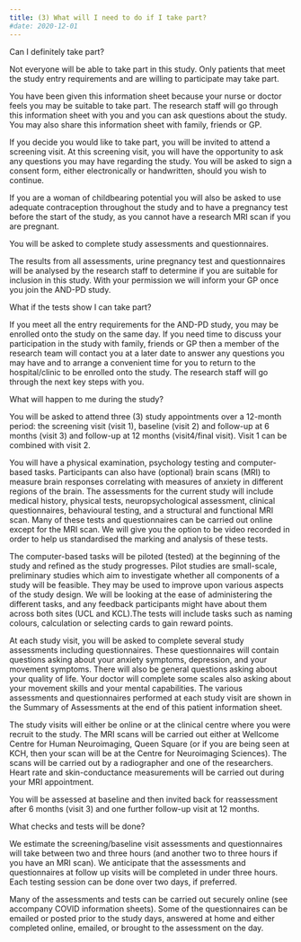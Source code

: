```yaml
---
title: (3) What will I need to do if I take part?
#date: 2020-12-01
---
```


<!--more-->

Can I definitely take part?

Not everyone will be able to take part in this study. Only patients that meet the study entry requirements and are willing to participate may take part.

You have been given this information sheet because your nurse or doctor feels you may be suitable to take part. The research staff will go through this information sheet with you and you can ask questions about the study. You may also share this information sheet with family, friends or GP.

If you decide you would like to take part, you will be invited to attend a screening visit. At this screening visit, you will have the opportunity to ask any questions you may have regarding the study. You will be asked to sign a consent form, either electronically or handwritten, should you wish to continue.

If you are a woman of childbearing potential you will also be asked to use adequate contraception throughout the study and to have a pregnancy test before the start of the study, as you cannot have a research MRI scan if you are pregnant.

You will be asked to complete study assessments and questionnaires.

The results from all assessments, urine pregnancy test and questionnaires will be analysed by the research staff to determine if you are suitable for inclusion in this study. With your permission we will inform your GP once you join the AND-PD study.

What if the tests show I can take part?

If you meet all the entry requirements for the AND-PD study, you may be enrolled onto the study on the same day. If you need time to discuss your participation in the study with family, friends or GP then a member of the research team will contact you at a later date to answer any questions you may have and to arrange a convenient time for you to return to the hospital/clinic to be enrolled onto the study. The research staff will go through the next key steps with you.

What will happen to me during the study?

You will be asked to attend three (3) study appointments over a 12-month period: the screening visit (visit 1), baseline (visit 2) and follow-up at 6 months (visit 3) and follow-up at 12 months (visit4/final visit). Visit 1 can be combined with visit 2.

You will have a physical examination, psychology testing and computer-based tasks. Participants can also have (optional) brain scans (MRI) to measure brain responses correlating with measures of anxiety in different regions of the brain. The assessments for the current study will include medical history, physical tests, neuropsychological assessment, clinical questionnaires, behavioural testing, and a structural and functional MRI scan. Many of these tests and questionnaires can be carried out online except for the MRI scan. We will give you the option to be video recorded in order to help us standardised the marking and analysis of these tests.

The computer-based tasks will be piloted (tested) at the beginning of the study and refined as the study progresses. Pilot studies are small-scale, preliminary studies which aim to investigate whether all components of a study will be feasible. They may be used to improve upon various aspects of the study design. We will be looking at the ease of administering the different tasks, and any feedback participants might have about them across both sites (UCL and KCL).The tests will include tasks such as naming colours, calculation or selecting cards to gain reward points.

At each study visit, you will be asked to complete several study assessments including questionnaires. These questionnaires will contain questions asking about your anxiety symptoms, depression, and your movement symptoms. There will also be general questions asking about your quality of life. Your doctor will complete some scales also asking about your movement skills and your mental capabilities. The various assessments and questionnaires performed at each study visit are shown in the Summary of Assessments at the end of this patient information sheet.

The study visits will either be online or at the clinical centre where you were recruit to the study.
The MRI scans will be carried out either at Wellcome Centre for Human Neuroimaging, Queen Square (or if you are being seen at KCH, then your scan will be at the Centre for Neuroimaging Sciences). The scans will be carried out by a radiographer and one of the researchers. Heart rate and skin-conductance measurements will be carried out during your MRI appointment.

You will be assessed at baseline and then invited back for reassessment after 6 months (visit 3) and one further follow-up visit at 12 months.

What checks and tests will be done?

We estimate the screening/baseline visit assessments and questionnaires will take between two and three hours (and another two to three hours if you have an MRI scan). We anticipate that the assessments and questionnaires at follow up visits will be completed in under three hours. Each testing session can be done over two days, if preferred.

Many of the assessments and tests can be carried out securely online (see accompany COVID information sheets). Some of the questionnaires can be emailed or posted prior to the study days, answered at home and either completed online, emailed, or brought to the assessment on the day.
